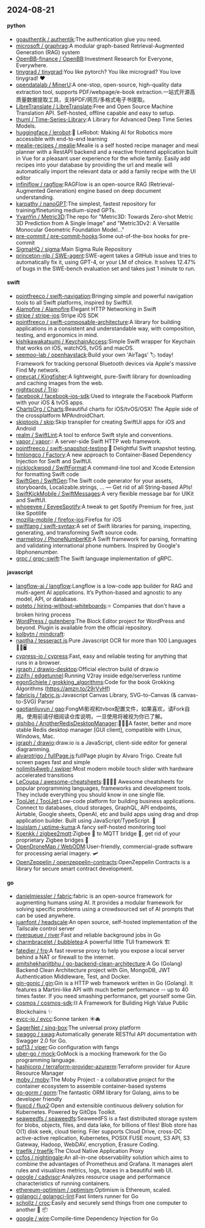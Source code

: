 ## 2024-08-21

#### python
* [goauthentik / authentik](https://github.com/goauthentik/authentik):The authentication glue you need.
* [microsoft / graphrag](https://github.com/microsoft/graphrag):A modular graph-based Retrieval-Augmented Generation (RAG) system
* [OpenBB-finance / OpenBB](https://github.com/OpenBB-finance/OpenBB):Investment Research for Everyone, Everywhere.
* [tinygrad / tinygrad](https://github.com/tinygrad/tinygrad):You like pytorch? You like micrograd? You love tinygrad! ❤️
* [opendatalab / MinerU](https://github.com/opendatalab/MinerU):A one-stop, open-source, high-quality data extraction tool, supports PDF/webpage/e-book extraction.一站式开源高质量数据提取工具，支持PDF/网页/多格式电子书提取。
* [LibreTranslate / LibreTranslate](https://github.com/LibreTranslate/LibreTranslate):Free and Open Source Machine Translation API. Self-hosted, offline capable and easy to setup.
* [thuml / Time-Series-Library](https://github.com/thuml/Time-Series-Library):A Library for Advanced Deep Time Series Models.
* [huggingface / lerobot](https://github.com/huggingface/lerobot):🤗 LeRobot: Making AI for Robotics more accessible with end-to-end learning
* [mealie-recipes / mealie](https://github.com/mealie-recipes/mealie):Mealie is a self hosted recipe manager and meal planner with a RestAPI backend and a reactive frontend application built in Vue for a pleasant user experience for the whole family. Easily add recipes into your database by providing the url and mealie will automatically import the relevant data or add a family recipe with the UI editor
* [infiniflow / ragflow](https://github.com/infiniflow/ragflow):RAGFlow is an open-source RAG (Retrieval-Augmented Generation) engine based on deep document understanding.
* [karpathy / nanoGPT](https://github.com/karpathy/nanoGPT):The simplest, fastest repository for training/finetuning medium-sized GPTs.
* [YvanYin / Metric3D](https://github.com/YvanYin/Metric3D):The repo for "Metric3D: Towards Zero-shot Metric 3D Prediction from A Single Image" and "Metric3Dv2: A Versatile Monocular Geometric Foundation Model..."
* [pre-commit / pre-commit-hooks](https://github.com/pre-commit/pre-commit-hooks):Some out-of-the-box hooks for pre-commit
* [SigmaHQ / sigma](https://github.com/SigmaHQ/sigma):Main Sigma Rule Repository
* [princeton-nlp / SWE-agent](https://github.com/princeton-nlp/SWE-agent):SWE-agent takes a GitHub issue and tries to automatically fix it, using GPT-4, or your LM of choice. It solves 12.47% of bugs in the SWE-bench evaluation set and takes just 1 minute to run.

#### swift
* [pointfreeco / swift-navigation](https://github.com/pointfreeco/swift-navigation):Bringing simple and powerful navigation tools to all Swift platforms, inspired by SwiftUI.
* [Alamofire / Alamofire](https://github.com/Alamofire/Alamofire):Elegant HTTP Networking in Swift
* [stripe / stripe-ios](https://github.com/stripe/stripe-ios):Stripe iOS SDK
* [pointfreeco / swift-composable-architecture](https://github.com/pointfreeco/swift-composable-architecture):A library for building applications in a consistent and understandable way, with composition, testing, and ergonomics in mind.
* [kishikawakatsumi / KeychainAccess](https://github.com/kishikawakatsumi/KeychainAccess):Simple Swift wrapper for Keychain that works on iOS, watchOS, tvOS and macOS.
* [seemoo-lab / openhaystack](https://github.com/seemoo-lab/openhaystack):Build your own 'AirTags' 🏷 today! Framework for tracking personal Bluetooth devices via Apple's massive Find My network.
* [onevcat / Kingfisher](https://github.com/onevcat/Kingfisher):A lightweight, pure-Swift library for downloading and caching images from the web.
* [nightscout / Trio](https://github.com/nightscout/Trio):
* [facebook / facebook-ios-sdk](https://github.com/facebook/facebook-ios-sdk):Used to integrate the Facebook Platform with your iOS & tvOS apps.
* [ChartsOrg / Charts](https://github.com/ChartsOrg/Charts):Beautiful charts for iOS/tvOS/OSX! The Apple side of the crossplatform MPAndroidChart.
* [skiptools / skip](https://github.com/skiptools/skip):Skip transpiler for creating SwiftUI apps for iOS and Android
* [realm / SwiftLint](https://github.com/realm/SwiftLint):A tool to enforce Swift style and conventions.
* [vapor / vapor](https://github.com/vapor/vapor):💧 A server-side Swift HTTP web framework.
* [pointfreeco / swift-snapshot-testing](https://github.com/pointfreeco/swift-snapshot-testing):📸 Delightful Swift snapshot testing.
* [hmlongco / Factory](https://github.com/hmlongco/Factory):A new approach to Container-Based Dependency Injection for Swift and SwiftUI.
* [nicklockwood / SwiftFormat](https://github.com/nicklockwood/SwiftFormat):A command-line tool and Xcode Extension for formatting Swift code
* [SwiftGen / SwiftGen](https://github.com/SwiftGen/SwiftGen):The Swift code generator for your assets, storyboards, Localizable.strings, … — Get rid of all String-based APIs!
* [SwiftKickMobile / SwiftMessages](https://github.com/SwiftKickMobile/SwiftMessages):A very flexible message bar for UIKit and SwiftUI.
* [whoeevee / EeveeSpotify](https://github.com/whoeevee/EeveeSpotify):A tweak to get Spotify Premium for free, just like Spotilife
* [mozilla-mobile / firefox-ios](https://github.com/mozilla-mobile/firefox-ios):Firefox for iOS
* [swiftlang / swift-syntax](https://github.com/swiftlang/swift-syntax):A set of Swift libraries for parsing, inspecting, generating, and transforming Swift source code.
* [marmelroy / PhoneNumberKit](https://github.com/marmelroy/PhoneNumberKit):A Swift framework for parsing, formatting and validating international phone numbers. Inspired by Google's libphonenumber.
* [grpc / grpc-swift](https://github.com/grpc/grpc-swift):The Swift language implementation of gRPC.

#### javascript
* [langflow-ai / langflow](https://github.com/langflow-ai/langflow):Langflow is a low-code app builder for RAG and multi-agent AI applications. It’s Python-based and agnostic to any model, API, or database.
* [poteto / hiring-without-whiteboards](https://github.com/poteto/hiring-without-whiteboards):⭐️ Companies that don't have a broken hiring process
* [WordPress / gutenberg](https://github.com/WordPress/gutenberg):The Block Editor project for WordPress and beyond. Plugin is available from the official repository.
* [kolbytn / mindcraft](https://github.com/kolbytn/mindcraft):
* [naptha / tesseract.js](https://github.com/naptha/tesseract.js):Pure Javascript OCR for more than 100 Languages 📖🎉🖥
* [cypress-io / cypress](https://github.com/cypress-io/cypress):Fast, easy and reliable testing for anything that runs in a browser.
* [jgraph / drawio-desktop](https://github.com/jgraph/drawio-desktop):Official electron build of draw.io
* [zizifn / edgetunnel](https://github.com/zizifn/edgetunnel):Running V2ray inside edge/serverless runtime
* [egonSchiele / grokking_algorithms](https://github.com/egonSchiele/grokking_algorithms):Code for the book Grokking Algorithms (https://amzn.to/29rVyHf)
* [fabricjs / fabric.js](https://github.com/fabricjs/fabric.js):Javascript Canvas Library, SVG-to-Canvas (& canvas-to-SVG) Parser
* [gaotianliuyun / gao](https://github.com/gaotianliuyun/gao):FongMi影视和tvbox配置文件，如果喜欢，请Fork自用。使用前请仔细阅读仓库说明，一旦使用将被视为你已了解。
* [qishibo / AnotherRedisDesktopManager](https://github.com/qishibo/AnotherRedisDesktopManager):🚀🚀🚀A faster, better and more stable Redis desktop manager [GUI client], compatible with Linux, Windows, Mac.
* [jgraph / drawio](https://github.com/jgraph/drawio):draw.io is a JavaScript, client-side editor for general diagramming.
* [alvarotrigo / fullPage.js](https://github.com/alvarotrigo/fullPage.js):fullPage plugin by Alvaro Trigo. Create full screen pages fast and simple
* [nolimits4web / swiper](https://github.com/nolimits4web/swiper):Most modern mobile touch slider with hardware accelerated transitions
* [LeCoupa / awesome-cheatsheets](https://github.com/LeCoupa/awesome-cheatsheets):👩‍💻👨‍💻 Awesome cheatsheets for popular programming languages, frameworks and development tools. They include everything you should know in one single file.
* [ToolJet / ToolJet](https://github.com/ToolJet/ToolJet):Low-code platform for building business applications. Connect to databases, cloud storages, GraphQL, API endpoints, Airtable, Google sheets, OpenAI, etc and build apps using drag and drop application builder. Built using JavaScript/TypeScript. 🚀
* [louislam / uptime-kuma](https://github.com/louislam/uptime-kuma):A fancy self-hosted monitoring tool
* [Koenkk / zigbee2mqtt](https://github.com/Koenkk/zigbee2mqtt):Zigbee 🐝 to MQTT bridge 🌉, get rid of your proprietary Zigbee bridges 🔨
* [OpenDroneMap / WebODM](https://github.com/OpenDroneMap/WebODM):User-friendly, commercial-grade software for processing aerial imagery. 🛩
* [OpenZeppelin / openzeppelin-contracts](https://github.com/OpenZeppelin/openzeppelin-contracts):OpenZeppelin Contracts is a library for secure smart contract development.

#### go
* [danielmiessler / fabric](https://github.com/danielmiessler/fabric):fabric is an open-source framework for augmenting humans using AI. It provides a modular framework for solving specific problems using a crowdsourced set of AI prompts that can be used anywhere.
* [juanfont / headscale](https://github.com/juanfont/headscale):An open source, self-hosted implementation of the Tailscale control server
* [riverqueue / river](https://github.com/riverqueue/river):Fast and reliable background jobs in Go
* [charmbracelet / bubbletea](https://github.com/charmbracelet/bubbletea):A powerful little TUI framework 🏗
* [fatedier / frp](https://github.com/fatedier/frp):A fast reverse proxy to help you expose a local server behind a NAT or firewall to the internet.
* [amitshekhariitbhu / go-backend-clean-architecture](https://github.com/amitshekhariitbhu/go-backend-clean-architecture):A Go (Golang) Backend Clean Architecture project with Gin, MongoDB, JWT Authentication Middleware, Test, and Docker.
* [gin-gonic / gin](https://github.com/gin-gonic/gin):Gin is a HTTP web framework written in Go (Golang). It features a Martini-like API with much better performance -- up to 40 times faster. If you need smashing performance, get yourself some Gin.
* [cosmos / cosmos-sdk](https://github.com/cosmos/cosmos-sdk):⛓️ A Framework for Building High Value Public Blockchains ✨
* [evcc-io / evcc](https://github.com/evcc-io/evcc):Sonne tanken ☀️🚘
* [SagerNet / sing-box](https://github.com/SagerNet/sing-box):The universal proxy platform
* [swaggo / swag](https://github.com/swaggo/swag):Automatically generate RESTful API documentation with Swagger 2.0 for Go.
* [spf13 / viper](https://github.com/spf13/viper):Go configuration with fangs
* [uber-go / mock](https://github.com/uber-go/mock):GoMock is a mocking framework for the Go programming language.
* [hashicorp / terraform-provider-azurerm](https://github.com/hashicorp/terraform-provider-azurerm):Terraform provider for Azure Resource Manager
* [moby / moby](https://github.com/moby/moby):The Moby Project - a collaborative project for the container ecosystem to assemble container-based systems
* [go-gorm / gorm](https://github.com/go-gorm/gorm):The fantastic ORM library for Golang, aims to be developer friendly
* [fluxcd / flux2](https://github.com/fluxcd/flux2):Open and extensible continuous delivery solution for Kubernetes. Powered by GitOps Toolkit.
* [seaweedfs / seaweedfs](https://github.com/seaweedfs/seaweedfs):SeaweedFS is a fast distributed storage system for blobs, objects, files, and data lake, for billions of files! Blob store has O(1) disk seek, cloud tiering. Filer supports Cloud Drive, cross-DC active-active replication, Kubernetes, POSIX FUSE mount, S3 API, S3 Gateway, Hadoop, WebDAV, encryption, Erasure Coding.
* [traefik / traefik](https://github.com/traefik/traefik):The Cloud Native Application Proxy
* [ccfos / nightingale](https://github.com/ccfos/nightingale):An all-in-one observability solution which aims to combine the advantages of Prometheus and Grafana. It manages alert rules and visualizes metrics, logs, traces in a beautiful web UI.
* [google / cadvisor](https://github.com/google/cadvisor):Analyzes resource usage and performance characteristics of running containers.
* [ethereum-optimism / optimism](https://github.com/ethereum-optimism/optimism):Optimism is Ethereum, scaled.
* [golangci / golangci-lint](https://github.com/golangci/golangci-lint):Fast linters runner for Go
* [schollz / croc](https://github.com/schollz/croc):Easily and securely send things from one computer to another 🐊 📦
* [google / wire](https://github.com/google/wire):Compile-time Dependency Injection for Go
